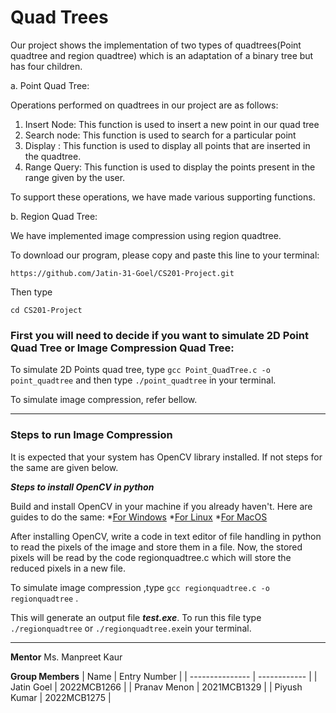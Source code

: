 # Quad Trees

Our project shows the implementation of two types of quadtrees(Point quadtree and region quadtree) which is an adaptation of a binary tree but has four children.

a. Point Quad Tree: 

Operations performed on quadtrees in our project are as follows:

1. Insert Node: This function is used to insert a new point in our quad tree
2. Search node: This function is used to search for a particular point
3. Display : This function is used to display all points that are inserted in the quadtree.
4. Range Query: This function is used to display the points present in the range given by the user.

To support these operations, we have made various supporting functions.

b. Region Quad Tree:

We have implemented image compression using region quadtree.

To download our program, please copy and paste this line to your terminal:
```
https://github.com/Jatin-31-Goel/CS201-Project.git
```
Then type
```
cd CS201-Project
```
### First you will need to decide if you want to simulate 2D Point Quad Tree or Image Compression Quad Tree:
To simulate 2D Points quad tree, type ``` gcc Point_QuadTree.c -o point_quadtree ``` and then type ``` ./point_quadtree ``` in your terminal.

To simulate image compression, refer bellow.

---

### Steps to run Image Compression
It is expected that your system has OpenCV library installed. If not steps for the same are given below.

***Steps to install OpenCV in python***

Build and install OpenCV in your machine if you already haven't. Here are guides to do the same:
*[For Windows](https://www.geeksforgeeks.org/how-to-install-opencv-for-python-in-windows/)
*[For Linux](https://www.geeksforgeeks.org/how-to-install-opencv-for-python-in-linux/)
*[For MacOS](https://www.geeksforgeeks.org/how-to-install-opencv-4-on-macos/)

After installing OpenCV, write a code in text editor of file handling in python to read the pixels of the image and store them in a file.
Now, the stored pixels will be read by the code regionquadtree.c which will store the reduced pixels in a new file.

To simulate image compression ,type ``` gcc regionquadtree.c -o regionquadtree ``` .

This will generate an output file ***test.exe***. To run this file type ``` ./regionquadtree ``` or ``` ./regionquadtree.exe ```in your terminal.

---
**Mentor**
Ms. Manpreet Kaur 

**Group Members**
| Name            | Entry Number |
| --------------- | ------------ |
| Jatin Goel | 2022MCB1266  |
| Pranav Menon | 2021MCB1329  |
| Piyush Kumar | 2022MCB1275  |

